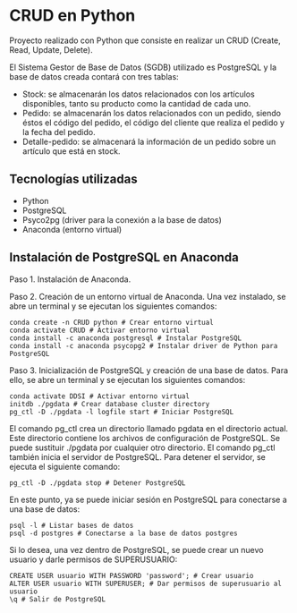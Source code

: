 # CRUD en Python
Proyecto realizado con Python que consiste en realizar un CRUD (Create, Read, Update, Delete).

El Sistema Gestor de Base de Datos (SGDB) utilizado es PostgreSQL y la base de datos creada contará con tres tablas: 

  - Stock: se almacenarán los datos relacionados con los artículos disponibles, tanto su producto como la cantidad de cada uno.
  - Pedido: se almacenarán los datos relacionados con un pedido, siendo éstos el código del pedido, el código del cliente que realiza el pedido y la fecha del pedido.
  - Detalle-pedido: se almacenará la información de un pedido sobre un artículo que está en stock.

## Tecnologías utilizadas
  - Python
  - PostgreSQL
  - Psyco2pg (driver para la conexión a la base de datos)
  - Anaconda (entorno virtual)

## Instalación de PostgreSQL en Anaconda
Paso 1. Instalación de Anaconda.

Paso 2. Creación de un entorno virtual de Anaconda. Una vez instalado, se abre un terminal y se ejecutan los siguientes comandos:
  ```
  conda create -n CRUD python # Crear entorno virtual
  conda activate CRUD # Activar entorno virtual
  conda install -c anaconda postgresql # Instalar PostgreSQL
  conda install -c anaconda psycopg2 # Instalar driver de Python para PostgreSQL
  ```
Paso 3. Inicialización de PostgreSQL y creación de una base de datos. Para ello, se abre un terminal y se ejecutan los siguientes comandos:
  ```
  conda activate DDSI # Activar entorno virtual
  initdb ./pgdata # Crear database cluster directory
  pg_ctl -D ./pgdata -l logfile start # Iniciar PostgreSQL
  ```
El comando pg_ctl crea un directorio llamado pgdata en el directorio actual. Este directorio contiene los archivos de configuración de PostgreSQL. Se puede sustituir ./pgdata por cualquier otro directorio. El comando pg_ctl también inicia el servidor de PostgreSQL. Para detener el servidor, se ejecuta el siguiente comando:
  ```
  pg_ctl -D ./pgdata stop # Detener PostgreSQL
  ```
En este punto, ya se puede iniciar sesión en PostgreSQL para conectarse a una base de datos:
  ```
  psql -l # Listar bases de datos
  psql -d postgres # Conectarse a la base de datos postgres
  ```
Si lo desea, una vez dentro de PostgreSQL, se puede crear un nuevo usuario y darle permisos de SUPERUSUARIO:
  ```
  CREATE USER usuario WITH PASSWORD 'password'; # Crear usuario
  ALTER USER usuario WITH SUPERUSER; # Dar permisos de superusuario al usuario
  \q # Salir de PostgreSQL
  ```

